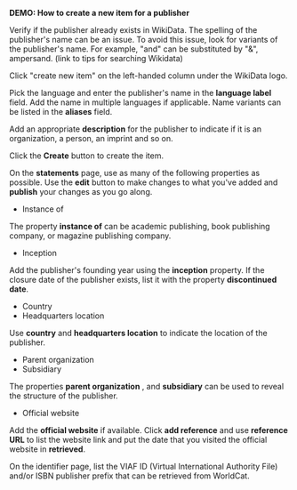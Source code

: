 **DEMO: How to create a new item for a publisher**

Verify if the publisher already exists in WikiData. The spelling of the publisher&#39;s name can be an issue. To avoid this issue, look for variants of the publisher&#39;s name. For example, &quot;and&quot; can be substituted by &quot;&amp;&quot;, ampersand. (link to tips for searching Wikidata)

Click &quot;create new item&quot; on the left-handed column under the WikiData logo.

Pick the language and enter the publisher&#39;s name in the **language label** field. Add the name in multiple languages if applicable. Name variants can be listed in the **aliases** field.

Add an appropriate **description** for the publisher to indicate if it is an organization, a person, an imprint and so on.

Click the **Create** button to create the item.

On the **statements** page, use as many of the following properties as possible. Use the **edit** button to make changes to what you&#39;ve added and **publish** your changes as you go along.

- Instance of

The property **instance of** can be academic publishing, book publishing company, or magazine publishing company.

- Inception

Add the publisher&#39;s founding year using the **inception** property. If the closure date of the publisher exists, list it with the property **discontinued date**.

- Country
- Headquarters location

Use **country** and **headquarters location** to indicate the location of the publisher.

- Parent organization
- Subsidiary

The properties **parent organization** , and **subsidiary** can be used to reveal the structure of the publisher.

- Official website

Add the **official website** if available. Click **add reference** and use **reference URL** to list the website link and put the date that you visited the official website in **retrieved**.

On the identifier page, list the VIAF ID (Virtual International Authority File) and/or ISBN publisher prefix that can be retrieved from WorldCat.